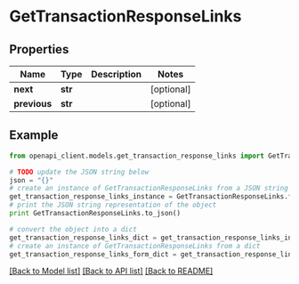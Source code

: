 # GetTransactionResponseLinks


## Properties
Name | Type | Description | Notes
------------ | ------------- | ------------- | -------------
**next** | **str** |  | [optional] 
**previous** | **str** |  | [optional] 

## Example

```python
from openapi_client.models.get_transaction_response_links import GetTransactionResponseLinks

# TODO update the JSON string below
json = "{}"
# create an instance of GetTransactionResponseLinks from a JSON string
get_transaction_response_links_instance = GetTransactionResponseLinks.from_json(json)
# print the JSON string representation of the object
print GetTransactionResponseLinks.to_json()

# convert the object into a dict
get_transaction_response_links_dict = get_transaction_response_links_instance.to_dict()
# create an instance of GetTransactionResponseLinks from a dict
get_transaction_response_links_form_dict = get_transaction_response_links.from_dict(get_transaction_response_links_dict)
```
[[Back to Model list]](../README.md#documentation-for-models) [[Back to API list]](../README.md#documentation-for-api-endpoints) [[Back to README]](../README.md)


